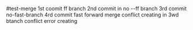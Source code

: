 #test-merge
1st coomit ff branch
2nd commit in no --ff branch
3rd commit  no-fast-branch
4rd commit fast forward
merge conflict creating in 3wd btanch
conflict error creating
